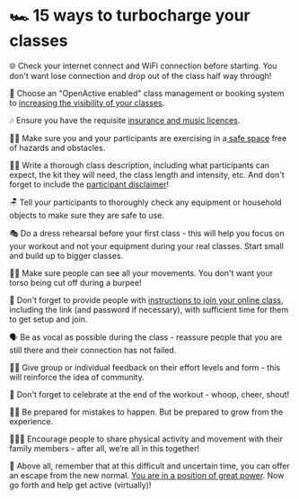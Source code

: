 # 🏎 15 ways to turbocharge your classes

🌐 Check your internet connect and WiFi connection before starting. You don't want lose connection and drop out of the class half way through!

📣 Choose an "OpenActive enabled" class management or booking system to [increasing the visibility of your classes](../how-to-set-up-for-live-streaming/getting-your-class-out-there/increasing-the-visibility-of-your-live-streamed-classes.md).

🎶 Ensure you have the requisite [insurance and music licences](../before-your-start-live-streaming/safety-safeguarding-and-insurance.md#insurance-cover).

👷‍♂️ Make sure you and your participants are exercising in a[ safe space](../before-your-start-live-streaming/safety-safeguarding-and-insurance.md#space-risk-assessment) free of hazards and obstacles.

👩‍🏫 Write a thorough class description, including what participants can expect, the kit they will need, the class length and intensity, etc. And don't forget to include the [participant disclaimer](../before-your-start-live-streaming/safety-safeguarding-and-insurance.md#participant-disclaimer)!

🪑 Tell your participants to thoroughly check any equipment or household objects to make sure they are safe to use.

🎭 Do a dress rehearsal before your first class - this will help you focus on your workout and not your equipment during your real classes. Start small and build up to bigger classes.

🤸‍♀️ Make sure people can see all your movements. You don't want your torso being cut off during a burpee!

🔐 Don't forget to provide people with [instructions to join your online class](../how-to-set-up-for-live-streaming/instructions-to-give-to-participants.md), including the link \(and password if necessary\), with sufficient time for them to get setup and join.

🗣 Be as vocal as possible during the class - reassure people that you are still there and their connection has not failed.

🙋‍♀️ Give group or individual feedback on their effort levels and form - this will reinforce the idea of community.

🎉 Don't forget to celebrate at the end of the workout - whoop, cheer, shout!

🤷‍♂️ Be prepared for mistakes to happen. But be prepared to grow from the experience.

👩‍👧‍👦 Encourage people to share physical activity and movement with their family members - after all, we’re all in this together!

🔋 Above all, remember that at this difficult and uncertain time, you can offer an escape from the new normal. [You are in a position of great power](../introduction/why-live-stream-your-classes.md). Now go forth and help get active \(virtually\)!

